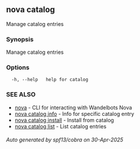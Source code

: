 ## nova catalog

Manage catalog entries

### Synopsis

Manage catalog entries

### Options

```
  -h, --help   help for catalog
```

### SEE ALSO

* [nova](nova.md)	 - CLI for interacting with Wandelbots Nova
* [nova catalog info](nova_catalog_info.md)	 - Info for specific catalog entry
* [nova catalog install](nova_catalog_install.md)	 - Install from catalog
* [nova catalog list](nova_catalog_list.md)	 - List catalog entries

###### Auto generated by spf13/cobra on 30-Apr-2025
